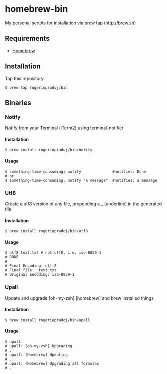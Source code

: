 # homebrew-bin
My personal scripts for installation via brew tap (http://brew.sh)

## Requirements

- [Homebrew](http://brew.sh)

## Installation

Tap this repository:

```shell
$ brew tap rogeriopradoj/bin
```

## Binaries

### Notify

Notify from your Terminal (iTerm2) using terminal-notifier

#### Installation

```shell
$ brew install rogeriopradoj/bin/notify
```

#### Usage

```shell
$ something-time-consuming; notify              #notifies: Done
# or
$ something-time-consuming; notify "a message"  #notifies: a message
```

### Utf8

Create a utf8 version of any file, prepending a _ (underline) in the generated file

#### Installation

```shell
$ brew install rogeriopradoj/bin/utf8
```

#### Usage

```shell
$ utf8 text.txt # not-utf8, i.e. iso-8859-1
# DONE
#
# Final Encoding: utf-8
# Final file: _text.txt
# Original Encoding: iso-8859-1
```

### Upall

Update and upgrade [oh-my-zsh] [homebrew] and brew installed things

#### Installation

```shell
$ brew install rogeriopradoj/bin/upall
```

#### Usage

```shell
$ upall
# upall: [oh-my-zsh] Upgrading
# .
# upall: [Homebrew] Updating
# .
# upall: [Homebrew] Upgrading all formulas
# .
```
